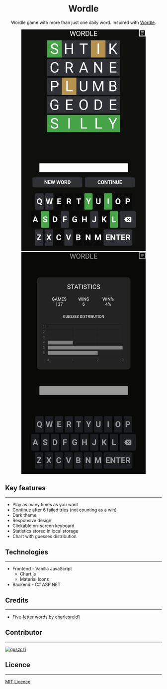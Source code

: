 <h1 align="center">Wordle</h1>
<p align="center">Wordle game with more than just one daily word. Inspired with <a href="https://www.nytimes.com/games/wordle/index.html">Wordle</a>.</p>

<p align="center">
    <img src="https://github.com/guszczi/Wordle/blob/main/preview1.png" alt="Preview1" width="400px"></img>
    <img src="https://github.com/guszczi/Wordle/blob/main/preview2.png" alt="Preview2" width="400px"></img>
</p>

## Key features

---

- Play as many times as you want
- Continue after 6 failed tries (not counting as a win)
- Dark theme
- Responsive design
- Clickable on-screen keyboard
- Statistics stored in local storage
- Chart with guesses distribution

## Technologies

---

- Frontend - Vanilla JavaScript
  - Chart.js
  - Material Icons
- Backend - C# ASP.NET

## Credits

---

- <a href="https://github.com/charlesreid1/five-letter-words/blob/master/sgb-words.txt">Five-letter words</a> by <a href="https://github.com/charlesreid1">charlesreid1</a>

## Contributor

---

<a href="https://github.com/guszczi"><img src="https://github.com/guszczi.png" alt="guszczi" title="guszczi" width="80" height="80"></a>

## Licence

---

<a href="https://github.com/guszczi/Wordle/blob/main/LICENSE">MIT Licence</a>
